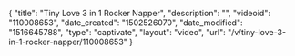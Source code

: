 {
    "title": "Tiny Love 3 in 1 Rocker Napper",
    "description": "",
    "videoid": "110008653",
    "date_created": "1502526070",
    "date_modified": "1516645788",
    "type": "captivate",
    "layout": "video",
    "url": "\/v\/tiny-love-3-in-1-rocker-napper\/110008653"
}